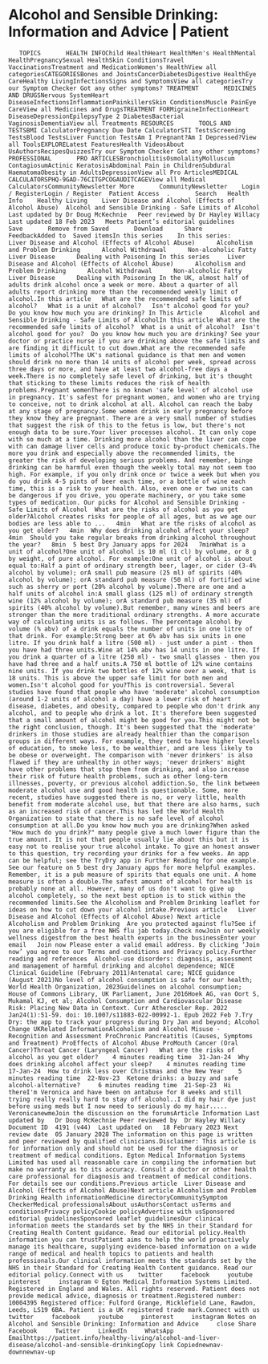# Alcohol and Sensible Drinking: Information and Advice | Patient

       TOPICS       HEALTH INFOChild HealthHeart HealthMen's HealthMental HealthPregnancySexual HealthSkin ConditionsTravel VaccinationsTreatment and MedicationWomen's HealthView all categoriesCATEGORIESBones and JointsCancerDiabetesDigestive HealthEye CareHealthy LivingInfectionsSigns and SymptomsView all categoriesTry our Symptom Checker Got any other symptoms? TREATMENT       MEDICINES AND DRUGSNervous SystemHeart DiseaseInfectionsInflammationPainkillersSkin ConditionsMuscle PainEye CareView all Medicines and DrugsTREATMENT FORMigraineInfectionHeart DiseaseDepressionEpilepsyType 2 DiabetesBacterial VaginosisDementiaView all Treatments RESOURCES       TOOLS AND TESTSBMI CalculatorPregnancy Due Date CalculatorSTI TestsScreening TestsBlood TestsLiver Function TestsAm I Pregnant?Am I Depressed?View all ToolsEXPLORELatest FeaturesHealth VideosAbout UsAuthorsRecipesQuizzesTry our Symptom Checker Got any other symptoms? PROFESSIONAL       PRO ARTICLESBronchiolitisOsmolalityMolluscum ContagiosumActinic KeratosisAbdominal Pain in ChildrenSubdural HaematomaObesity in AdultsDepressionView all Pro ArticlesMEDICAL CALCULATORSPHQ-9GAD-76CITGPCOGAUDITCAGEView all Medical CalculatorsCommunityNewsletter More       CommunityNewsletter    Login / RegisterLogin / Register  Patient Access  .       Search   Health Info    Healthy Living    Liver Disease and Alcohol (Effects of Alcohol Abuse)  Alcohol and Sensible Drinking - Safe Limits of Alcohol Last updated by Dr Doug McKechnie   Peer reviewed by Dr Hayley Willacy  Last updated 18 Feb 2023   Meets Patient’s editorial guidelines            Save       Remove from Saved       Download      Share      FeedbackAdded to  Saved itemsIn this series    In this series:     Liver Disease and Alcohol (Effects of Alcohol Abuse)      Alcoholism and Problem Drinking      Alcohol Withdrawal      Non-alcoholic Fatty Liver Disease      Dealing with Poisoning In this series     Liver Disease and Alcohol (Effects of Alcohol Abuse)      Alcoholism and Problem Drinking      Alcohol Withdrawal      Non-alcoholic Fatty Liver Disease      Dealing with Poisoning In the UK, almost half of adults drink alcohol once a week or more. About a quarter of all adults report drinking more than the recommended weekly limit of alcohol.In this article   What are the recommended safe limits of alcohol?   What is a unit of alcohol?   Isn't alcohol good for you?   Do you know how much you are drinking? In This Article     Alcohol and Sensible Drinking - Safe Limits of AlcoholIn this article What are the recommended safe limits of alcohol?  What is a unit of alcohol?  Isn't alcohol good for you?  Do you know how much you are drinking? See your doctor or practice nurse if you are drinking above the safe limits and are finding it difficult to cut down.What are the recommended safe limits of alcohol?The UK's national guidance is that men and women should drink no more than 14 units of alcohol per week, spread across three days or more, and have at least two alcohol-free days a week.There is no completely safe level of drinking, but it's thought that sticking to these limits reduces the risk of health problems.Pregnant womenThere is no known 'safe level' of alcohol use in pregnancy. It's safest for pregnant women, and women who are trying to conceive, not to drink alcohol at all. Alcohol can reach the baby at any stage of pregnancy.Some women drink in early pregnancy before they know they are pregnant. There are a very small number of studies that suggest the risk of this to the fetus is low, but there's not enough data to be sure.Your liver processes alcohol. It can only cope with so much at a time. Drinking more alcohol than the liver can cope with can damage liver cells and produce toxic by-product chemicals.The more you drink and especially above the recommended limits, the greater the risk of developing serious problems. And remember, binge drinking can be harmful even though the weekly total may not seem too high. For example, if you only drink once or twice a week but when you do you drink 4-5 pints of beer each time, or a bottle of wine each time, this is a risk to your health. Also, even one or two units can be dangerous if you drive, you operate machinery, or you take some types of medication. Our picks for Alcohol and Sensible Drinking - Safe Limits of Alcohol  What are the risks of alcohol as you get older?Alcohol creates risks for people of all ages, but as we age our bodies are less able to ...   4min   What are the risks of alcohol as you get older?   4min  Why does drinking alcohol affect your sleep?   4min  Should you take regular breaks from drinking alcohol throughout the year?   8min  5 best Dry January apps for 2024   7minWhat is a unit of alcohol?One unit of alcohol is 10 ml (1 cl) by volume, or 8 g by weight, of pure alcohol. For example:One unit of alcohol is about equal to:Half a pint of ordinary strength beer, lager, or cider (3-4% alcohol by volume); orA small pub measure (25 ml) of spirits (40% alcohol by volume); orA standard pub measure (50 ml) of fortified wine such as sherry or port (20% alcohol by volume).There are one and a half units of alcohol in:A small glass (125 ml) of ordinary strength wine (12% alcohol by volume); orA standard pub measure (35 ml) of spirits (40% alcohol by volume).But remember, many wines and beers are stronger than the more traditional ordinary strengths. A more accurate way of calculating units is as follows. The percentage alcohol by volume (% abv) of a drink equals the number of units in one litre of that drink. For example:Strong beer at 6% abv has six units in one litre. If you drink half a litre (500 ml) - just under a pint - then you have had three units.Wine at 14% abv has 14 units in one litre. If you drink a quarter of a litre (250 ml) - two small glasses - then you have had three and a half units.A 750 ml bottle of 12% wine contains nine units. If you drink two bottles of 12% wine over a week, that is 18 units. This is above the upper safe limit for both men and women.Isn't alcohol good for you?This is controversial. Several studies have found that people who have 'moderate' alcohol consumption (around 1-2 units of alcohol a day) have a lower risk of heart disease, diabetes, and obesity, compared to people who don't drink any alcohol, and to people who drink a lot. It's therefore been suggested that a small amount of alcohol might be good for you.This might not be the right conclusion, though. It's been suggested that the 'moderate' drinkers in those studies are already healthier than the comparison groups in different ways. For example, they tend to have higher levels of education, to smoke less, to be wealthier, and are less likely to be obese or overweight. The comparison with 'never drinkers' is also flawed if they are unhealthy in other ways; 'never drinkers' might have other problems that stop them from drinking, and also increase their risk of future health problems, such as other long-term illnesses, poverty, or previous alcohol addiction.So, the link between moderate alcohol use and good health is questionable. Some, more recent, studies have suggested there is no, or very little, health benefit from moderate alcohol use, but that there are also harms, such as an increased risk of cancer.This has led the World Health Organization to state that there is no safe level of alcohol consumption at all.Do you know how much you are drinking?When asked "How much do you drink?" many people give a much lower figure than the true amount. It is not that people usually lie about this but it is easy not to realise your true alcohol intake. To give an honest answer to this question, try recording your drinks for a few weeks. An app can be helpful; see the TryDry app in Further Reading for one example. See our feature on 5 best dry January apps for more helpful examples. Remember, it is a pub measure of spirits that equals one unit. A home measure is often a double.The safest amount of alcohol for health is probably none at all. However, many of us don't want to give up alcohol completely, so the next best option is to stick within the recommended limits.See the Alcoholism and Problem Drinking leaflet for ideas on how to cut down your alcohol intake.Previous article   Liver Disease and Alcohol (Effects of Alcohol Abuse) Next article  Alcoholism and Problem Drinking  Are you protected against flu?See if you are eligible for a free NHS flu jab today.Check nowJoin our weekly wellness digestfrom the best health experts in the businessEnter your email   Join now Please enter a valid email address. By clicking ‘Join now’ you agree to our Terms and conditions and Privacy policy.Further reading and references  Alcohol-use disorders: diagnosis, assessment and management of harmful drinking and alcohol dependence; NICE Clinical Guideline (February 2011)Antenatal care; NICE guidance (August 2021)No level of alcohol consumption is safe for our health; World Health Organization, 2023Guidelines on alcohol consumption; House of Commons Library, UK Parliament, June 2016Hoek AG, van Oort S, Mukamal KJ, et al; Alcohol Consumption and Cardiovascular Disease Risk: Placing New Data in Context. Curr Atheroscler Rep. 2022 Jan24(1):51-59. doi: 10.1007/s11883-022-00992-1. Epub 2022 Feb 7.Try Dry: the app to track your progress during Dry Jan and beyond; Alcohol Change UKRelated InformationAlcoholism and Alcohol Misuse - Recognition and Assessment ProChronic Pancreatitis (Causes, Symptoms and Treatment) ProEffects of Alcohol Abuse ProMouth Cancer (Oral Cancer)Throat Cancer (Laryngeal Cancer)   What are the risks of alcohol as you get older?    4 minutes reading time  31-Jan-24  Why does drinking alcohol affect your sleep?    4 minutes reading time  17-Jan-24  How to drink less over Christmas and the New Year    5 minutes reading time  22-Nov-23  Ketone drinks: a buzzy and safe alcohol-alternative?     6 minutes reading time  21-Sep-23  Hi thereI'm Veronica and have been on antabuse for 8 weeks and still trying really really hard to stay off alcohol..I did my hair dye just before using meds but I now need to seriously do my hair.....   VeronicanewmeJoin the discussion on the forumsArticle Information Last updated by   Dr Doug McKechnie Peer reviewed by  Dr Hayley Willacy Document ID  4191 (v44)  Last updated on   18 February 2023 Next review date  05 January 2028 The information on this page is written and peer reviewed by qualified clinicians.Disclaimer: This article is for information only and should not be used for the diagnosis or treatment of medical conditions. Egton Medical Information Systems Limited has used all reasonable care in compiling the information but make no warranty as to its accuracy. Consult a doctor or other health care professional for diagnosis and treatment of medical conditions. For details see our conditions.Previous article  Liver Disease and Alcohol (Effects of Alcohol Abuse)Next article Alcoholism and Problem Drinking Health informationMedicine directoryCommunitySymptom CheckerMedical professionalsAbout usAuthorsContact usTerms and conditionsPrivacy policyCookie policyAdvertise with usSponsored editorial guidelinesSponsored leaflet guidelinesOur clinical information meets the standards set by the NHS in their Standard for Creating Health Content guidance. Read our editorial policy.Health information you can trustPatient aims to help the world proactively manage its healthcare, supplying evidence-based information on a wide range of medical and health topics to patients and health professionals.Our clinical information meets the standards set by the NHS in their Standard for Creating Health Content guidance. Read our editorial policy.Connect with us    twitter     facebook     youtube     pinterest     instagram © Egton Medical Information Systems Limited. Registered in England and Wales. All rights reserved. Patient does not provide medical advice, diagnosis or treatment.Registered number: 10004395 Registered office: Fulford Grange, Micklefield Lane, Rawdon, Leeds, LS19 6BA. Patient is a UK registered trade mark.Connect with us    twitter     facebook     youtube     pinterest     instagram Notes on Alcohol and Sensible Drinking: Information and Advice     close Share          Facebook     Twitter     LinkedIn     WhatsApp     Emailhttps://patient.info/healthy-living/alcohol-and-liver-disease/alcohol-and-sensible-drinkingCopy link Copiednewnav-downnewnav-up


